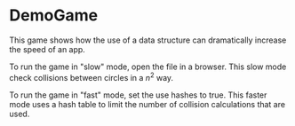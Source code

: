 # DemoGame

This game shows how the use of a data structure can dramatically increase the speed of an app.

To run the game in "slow" mode, open the file in a browser. This slow mode check collisions between circles in a $n^2$ way.

To run the game in "fast" mode, set the use hashes to true. This faster mode uses a hash table to limit the number of collision calculations that are used.

